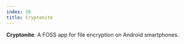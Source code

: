 ```yaml
---
index: 26
title: Cryptonite
---
```


**Cryptonite**: A FOSS app for file encryption on Android smartphones.